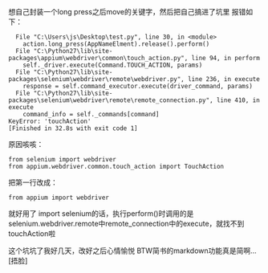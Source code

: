 想自己封装一个long press之后move的关键字，然后把自己搞进了坑里
报错如下：
```Traceback (most recent call last):
  File "C:\Users\js\Desktop\test.py", line 30, in <module>
    action.long_press(AppNameElment).release().perform()
  File "C:\Python27\lib\site-packages\appium\webdriver\common\touch_action.py", line 94, in perform
    self._driver.execute(Command.TOUCH_ACTION, params)
  File "C:\Python27\lib\site-packages\selenium\webdriver\remote\webdriver.py", line 236, in execute
    response = self.command_executor.execute(driver_command, params)
  File "C:\Python27\lib\site-packages\selenium\webdriver\remote\remote_connection.py", line 410, in execute
    command_info = self._commands[command]
KeyError: 'touchAction'
[Finished in 32.8s with exit code 1]
```
原因咳咳：
```
from selenium import webdriver
from appium.webdriver.common.touch_action import TouchAction
```
把第一行改成：
```
from appium import webdriver
```
就好用了
import selenium的话，执行perform()时调用的是selenium.webdriver.remote中remote_connection中的execute，就找不到touchAction啦

这个坑坑了我好几天，改好之后心情愉悦
BTW简书的markdown功能真是简啊…[捂脸]
